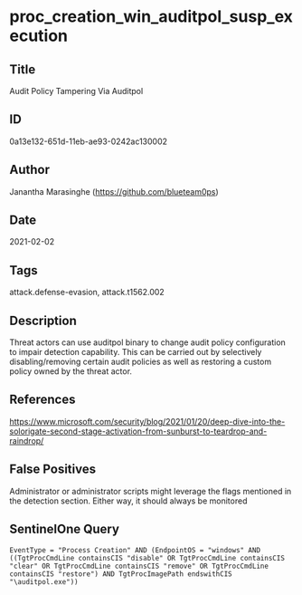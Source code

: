 # proc_creation_win_auditpol_susp_execution

## Title
Audit Policy Tampering Via Auditpol

## ID
0a13e132-651d-11eb-ae93-0242ac130002

## Author
Janantha Marasinghe (https://github.com/blueteam0ps)

## Date
2021-02-02

## Tags
attack.defense-evasion, attack.t1562.002

## Description
Threat actors can use auditpol binary to change audit policy configuration to impair detection capability.
This can be carried out by selectively disabling/removing certain audit policies as well as restoring a custom policy owned by the threat actor.


## References
https://www.microsoft.com/security/blog/2021/01/20/deep-dive-into-the-solorigate-second-stage-activation-from-sunburst-to-teardrop-and-raindrop/

## False Positives
Administrator or administrator scripts might leverage the flags mentioned in the detection section. Either way, it should always be monitored

## SentinelOne Query
```
EventType = "Process Creation" AND (EndpointOS = "windows" AND ((TgtProcCmdLine containsCIS "disable" OR TgtProcCmdLine containsCIS "clear" OR TgtProcCmdLine containsCIS "remove" OR TgtProcCmdLine containsCIS "restore") AND TgtProcImagePath endswithCIS "\auditpol.exe"))

```